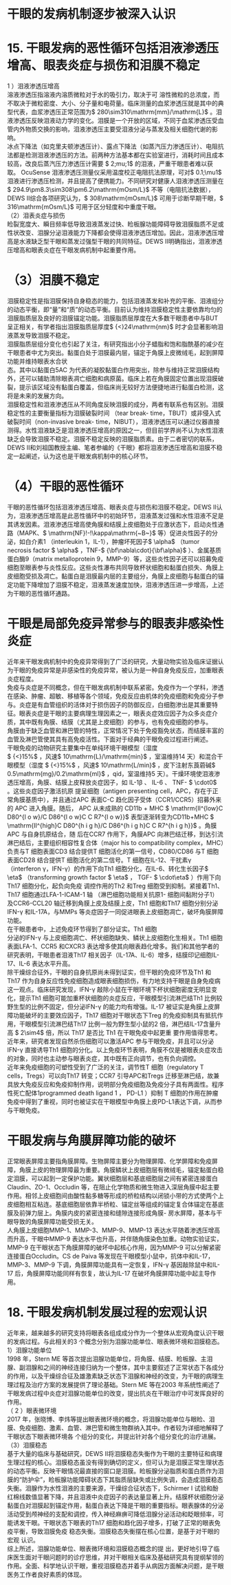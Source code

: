 # 干眼的发病机制逐步被深入认识  
# 15. 干眼发病的恶性循环包括泪液渗透压增高、眼表炎症与损伤和泪膜不稳定  
1 ）泪液渗透压增高  
溶液渗透压指溶液内溶质微粒对于水的吸引力，取决于可 溶性微粒的总浓度，而不取决于微粒密度、大小、分子量和电荷量。临床测量的血浆渗透压就是其中的典型代表，血浆渗透压正常范围为$ 280\sim310\mathrm{mm}/\mathrm{L}$    。泪液渗透压反映泪液动力学的变化。泪膜是一个开放的区域，不同于血浆渗透压受血管内外物质交换的影响，泪液渗透压主要受泪液分泌与蒸发及相关细胞代谢的影响。  
冰点下降法（如克里夫顿渗透压计）、露点下降法（如蒸汽压力渗透压计）、电阻抗法都是检测泪液渗透压的方法。前两种方法基本都在实验室进行，消耗时间且成本较高，改良后蒸汽压力渗透压计需要 $ 2\;mu\;1$  的泪液，严重干眼患者难以获取。 OcuSense 泪液渗透压测量仪采用温度校正电阻抗法原理，可对$ 0.1\;\mu1$ 泪液进行渗透压检测，并且提高了便携能力。不同研究对健康人泪液渗透压测量在$ 294.9\pm8.3\sim308\pm6.2\mathrm{mOsm/L}$     不等（电阻抗法数据），DEWS Ⅱ综合各项研究认为，$ 308\mathrm{mOsm/L}$     可用于诊断早期干眼，$ 316\mathrm{mOsm/L}$     可用于区分轻度和中重度干眼。  
（2）泪表炎症与损伤  
睑裂宽度大、瞬目频率低导致泪液蒸发过快、睑板腺功能障碍导致泪膜脂质不足或性状改变、泪腺分泌泪液能力下降都会使得泪液渗透压增加。因此，泪液渗透压增高是水液缺乏型干眼和蒸发过强型干眼的共同特征。DEWS Ⅱ明确指出，泪液渗透压增高和眼表炎症在干眼发病机制中起重要作用。  
# （3）泪膜不稳定  
泪膜稳定性是指泪膜保持自身稳态的能力，包括泪液蒸发和补充的平衡、泪液组分的动态平衡，即“量”和“质”的动态平衡。目前认为维持泪膜稳定性主要依靠均匀的泪膜脂质层及良好的泪膜锚定功能。泪膜脂质层厚度在大多数干眼患者中与BUT 呈正相关，有学者指出泪膜脂质层厚度$ {<}24\mathrm{nm}$     时才会显著影响泪液蒸发导致泪膜不稳定。  
泪膜脂质层组分变化也引起了关注，有研究指出小分子蜡脂和饱和脂酰基的减少在干眼患者中尤为突出。黏蛋白处于泪膜最内层，锚定于角膜上皮微绒毛，起到屏障功能并维持眼表水合状  
态。其中以黏蛋白5AC 为代表的凝胶黏蛋白作用突出，除参与维持正常泪膜结构外，还可以辅助清除眼表凋亡细胞和病原菌。临床上若在角膜固定位置出现泪膜破裂，提示该区域没有黏蛋白覆盖，但临床尚无较好方法便捷地进行黏蛋白检测，这将是未来的发展方向。  
泪膜稳定性和泪液渗透压从不同角度反映泪膜的成分，两者有联系也有区别。泪膜稳定性的主要衡量指标为泪膜破裂时间
（tear break- time，TBUT）或非侵入式破裂时间（non-invasive break- time，NIBUT），泪液渗透压可以通过仪器直接测得。水性泪液缺乏是泪液渗透压增高的原因之一，但目前学界尚不认为水性泪液缺乏会导致泪膜不稳定。泪膜不稳定反映的泪膜脂质素。由于二者密切的联系，DEWS Ⅱ和刘祖国教授主编、笔者参编的《干眼》都将泪液渗透压增高和泪膜不稳定一起阐述，认为这也是干眼发病机制中的核心环节。  
# （4）干眼的恶性循环  
干眼的恶性循环包括泪液渗透压增高、眼表炎症与损伤和泪膜不稳定。DEWS Ⅱ认为，泪液渗透压增高是此恶性循环中的初始环节，泪液蒸发过强和水性泪液不足是其诱发因素。泪液渗透压增高使角膜和结膜上皮细胞处于应激状态下，启动炎性通路（MAPK、$ \mathrm{NF}\!-\!\kappa\mathrm{~B~}$     等）促进炎性因子的分泌，如白介素1
（interleukin 1，IL-1），肿瘤坏死因子$ \alpha$ （tumor necrosis factor $ \alpha$ ，TNF-$ {\bf\nabla\cdot}{\bf\alpha}$    ）、金属基质蛋白酶9（matrix metalloprotein 9，MMP-9）等，这些炎性因子还可以招募免疫细胞至眼表参与炎性反应。这些炎性瀑布共同导致杯状细胞和黏蛋白损失、角膜上皮细胞受损及凋亡。黏蛋白是泪膜最内层的主要组分，角膜上皮细胞与黏蛋白的锚定功能下降增加了泪膜不稳定，泪液蒸发速度加快，泪液渗透压进一步增高，上述为干眼的恶性循环通路。  
#  干眼是局部免疫异常参与的眼表非感染性炎症  
近年来干眼发病机制中的免疫异常得到了广泛的研究，大量动物实验及临床证据认为干眼的免疫异常是非感染性的免疫异常，被认为是一种自身免疫反应，加重眼表炎症程度。  
免疫与炎症是不同概念，但在干眼发病机制中联系紧密。免疫作为一个学科，渗透在感染、肿瘤、超敏、移植等各个领域，免疫反应由机体的免疫细胞和免疫分子参与。炎症是有血管组织的活体对于损伤因子的防御反应，白细胞渗出是其重要特征。眼表炎症是干眼的主要病理生理因素之一，眼表炎症效应因子为众多炎症介质，其中既有角膜、结膜（尤其是上皮细胞）的参与，也有免疫细胞的参与。  
角膜由于缺乏血管和淋巴管的特性，正常情况下处于免疫豁免状态，而结膜丰富的血管及淋巴管使其具有高免疫活性。下面对于经典的干眼免疫过程进行阐述。  
干眼免疫的动物研究主要集中在单纯环境干眼模型（湿度  
$ {<}15\%$ ，风速$ 10\mathrm{L}/\mathrm{min}$    ，室温维持14 天）和混合干眼模型（湿度
$ {<}15\%$ ，风速$ 10\mathrm{L/min}$    ，皮下注射东莨菪碱$ 0.5\mathrm{mg}/0.2\mathrm{ml}$    ，qid，室温维持5 天）。干燥环境使泪液渗透压增高，角膜、结膜上皮释放炎症因子，如 IL-1β 、 IL-6 、 TNF- $ \cdot0$  。这些炎症因子激活抗原 提呈细胞（antigen presenting cell，APC，存在于正常角膜基质中），并且通过APC 表面C-C 趋化因子受体（CCR1/CCR5）招募外来的 APC  进入角膜。随后， APC  从未成熟的 CD11b + MHC 
 $ \mathrm{II^{low}C D80^{l o w}/C D86^{l o w}C C R7^{l o w}}$     表型逐渐转变为CD11b+MHC 
$ \mathrm{II^{high}C D80^{h i g h}/C D86^{h i g h}C C R7^{h i g h}}$     。角膜 APC  与自身抗原结合，随 后在CCR7 作用下，角膜APC 向淋巴结迁移，到达引流淋巴结后，主要组织相容性复合体（major his to compatibility complex，MHC）负责与T 细胞表面CD3 结合提供T 细胞活化的第一信号，CD80/CD86 与T 细胞表面CD28 结合提供T 细胞活化的第二信号。T 细胞在IL-12、干扰素γ（interferon γ，IFN-γ）的作用下向Th1 细胞分化，在IL-6、转化生长因子$ \eta$ （transforming growth factor  $ \eta$  ， TGF- $ \cdot\eta$  ）作用下向 Th17  细胞分化，起负向免疫 调控作用的Th2 和Treg 细胞受到抑制。紧接着Th1、Th17 细胞通过LFA-1-ICAM-1 轴 （淋巴细胞功能相关抗原1- 细胞间黏附分子1）及CCR6-CCL20 轴迁移到角膜上皮及结膜上皮，Th1 细胞和Th17 细胞分别分泌IFN-γ 和IL-17A，与MMPs 等炎症因子一同促进眼表上皮细胞凋亡，破坏角膜屏障功能。  
在干眼患者中，上述免疫环节得到了部分证实。Th1 细胞  
分泌的IFN-γ 与上皮细胞凋亡、杯状细胞缺失、鳞状上皮细胞化生相关。Th1 细胞表面LFA-1、CCR5 和CXCR3 表达增多使其向眼表趋化增多。我们和其他学者的研究表明，干眼患者泪液Th17 相关因子（IL-17A、IL-6）增多，结膜印记细胞IL-17、IL-6 表达水平升高。  
除干燥综合征外，干眼的自身抗原尚未得到证实，但干眼的免疫环节及Th1 和Th17 作为自身反应性免疫细胞造成眼表细胞损伤，有力地支持干眼是自身免疫病这一观点。临床研究发现，IFN-γ 敲除小鼠在干眼环境下杯状细胞密度无明显变化，提示Th1 细胞可能加重杯状细胞的炎症反应，干眼模型引流淋巴结Th1 比例较野生型的比例不固定，但分泌IFN-γ 的能力均有增强。IL-17 被证实是角膜上皮屏障功能破坏的主要效应因子，Th17 细胞对干眼状态下Treg 的免疫抑制具有抵抗作用，干眼模型引流淋巴结Th17 比例一般为野生型小鼠的2 倍，淋巴结IL-17含量升高 $ 2\sim4$   倍，所以 Th17  是否比 Th1  在干眼免疫中起更重 要作用值得思考。近年来，研究者发现自然杀伤细胞可以激活APC 参与干眼免疫，并且可以分泌IFN-γ 直接诱导Th1 细胞的分化。以上免疫环节表明，角膜不仅是被眼表炎症攻击的对象，同时也主动参与眼表炎症，其中既有正向调节，也有负向调控。  
近年来免疫细胞的可塑性受到了广泛的关注，调节性T 细胞（regulatory T cells，Tregs）可以向Th17 转变；CCR7 引导APC和Tregs 迁移至淋巴结，故兼具放大免疫反应和免疫抑制作用，说明部分免疫细胞及免疫分子具有两面性。程序性死亡配体1programmed death ligand 1 ， PD-L1 ）抑制 T  细胞的作用在肿瘤 免疫中得到了重视，同时也被证实在干眼模型中角膜上皮PD-L1表达下调，从而参与干眼免疫。  
#  干眼发病与角膜屏障功能的破坏  
正常眼表屏障主要指角膜屏障。生物屏障主要分为物理屏障、化学屏障和免疫屏障，角膜上皮的物理屏障最为重要。角膜鳞状上皮细胞层有微绒毛，锚定黏蛋白稳定泪膜，可以起到一定保护功能。翼状细胞层和基底细胞层之间有紧密连接蛋白Claudin、ZO-1、Occludin 等，在阻止化学物质和微生物进入深层角膜中起主要作用。相邻上皮细胞间由酸性黏多糖等形成的桥粒结构以闭锁小带的方式使两个上皮细胞相互粘连。基底细胞层依靠半桥粒、锚定丝等组成的锚定复合体锚定在基底膜及前弹力层上。角膜内皮的紧密连接和缝隙连接形成角膜- 房水屏障，基本与干眼导致的角膜屏障功能受损无关。  
人角膜上皮细胞MMP-1、MMP-3、MMP-9、MMP-13 表达水平随着渗透压增高而升高，干眼中MMP-9 表达水平也升高，并伴随角膜染色加重。动物实验证实，MMP-9 在干眼状态下角膜屏障的破坏中起核心作用，因为MMP-9 可以分解紧密连接蛋白Occludin。CS de Paiva 等发现在干眼模型小鼠中，抗体中和IL-17，MMP-3、MMP-9 下调，角膜屏障功能具有一定恢复，IFN-γ 基因敲除鼠中和IL-17 后，角膜屏障功能同样有恢复，故认为IL-17 在破坏角膜屏障功能中起主导作用。  
# 18. 干眼发病机制发展过程的宏观认识  
近年来，越来越多的研究支持将眼表各组成成分作为一个整体从宏观角度认识干眼的发病过程。与此相关的3 个概念分别为泪腺功能单位、眼表微环境和泪膜稳态。  
1）泪腺功能单位  
1998 年，Stern ME 等首次提出泪腺功能单位，将角膜、结膜、睑板腺、主泪腺、副泪腺和之间的神经连接归纳为一个整体，其中主要叙述了正常状态下各成分的作用，以及干燥综合征及雄激素缺乏状态下泪腺和神经的改变，为干眼的病理生理过程及治疗方案的发展提供了理论基础。Stern ME 等在2003 年系统性阐述了干眼发病过程中炎症对泪腺功能单位的改变，提出抗炎在干眼治疗中可发挥良好的作用。  
（ 2 ）眼表微环境  
2017 年，张晓博、李炜等提出眼表微环境的概念，将泪腺功能单位与眼睑、泪膜、免疫细胞、激素、血管、淋巴管和微生物群纳入其中。作者较为详细地解释了干眼状态下眼表微环境各 个组分的变化，并提出针对各个组分变化的治疗进展。  
（3）泪膜稳态  
基于大量的临床与基础研究，DEWS Ⅱ将泪膜稳态失衡作为干眼的主要特征和病理生理过程的核心。泪膜稳态虽没有得到确切的定义，但可认为是泪膜正常生理状态的动态平衡。反映干眼情况最直接的窗口是泪膜。睑板腺分泌脂质和蛋白质作为泪膜的“防护伞”，睑板腺功能障碍状态下其脂质层缺失或比例失调，会造成泪膜稳态失衡。泪腺作为水性泪液的主要来源，干燥综合征状态下，Schirmer I 试验和酚红棉线数值显著下降，并且泪液中炎症因子的表达量显著上升。结膜杯状细胞分泌黏蛋白对泪膜起到锚定作用，黏蛋白表达下降是干眼的重要指标。眼表腺体的分泌活动受到颅神经的支配和调控，传入神经麻痹可降低泪腺分泌活动和眨眼频率，可能诱发干眼。干眼状态下眼表的Th17 细胞和趋化因子增多，打破了正常的眼表免疫平衡，导致泪膜免疫 稳态失衡。泪膜稳态失衡摆在核心位置，是基于对干眼的宏观 认识。  
综上所述，泪腺功能单位、眼表微环境和泪膜稳态概念的提 出，更好地引导了临床医生面对干眼问题时的诊疗思维，并对干眼相关临床及基础研究具有提纲挈领的作用。全面、科学地认识干眼，重视泪膜稳态并着手从病因方面解决问题，是干眼医务工作者良好素质的体现。  
